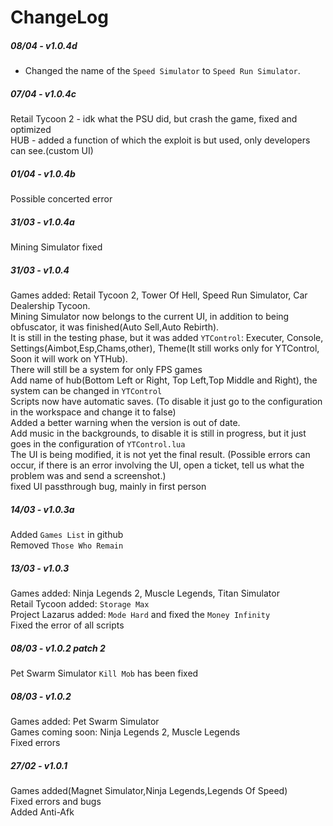 # ChangeLog
##### 08/04 - v1.0.4d
- Changed the name of the `Speed Simulator` to `Speed Run Simulator`.<br/>

##### 07/04 - v1.0.4c
Retail Tycoon 2 - idk what the PSU did, but crash the game, fixed and optimized<br/>
HUB - added a function of which the exploit is but used, only developers can see.(custom UI)<br/>

##### 01/04 - v1.0.4b
Possible concerted error<br/>

##### 31/03 - v1.0.4a
Mining Simulator fixed<br/>

##### 31/03 - v1.0.4
Games added: Retail Tycoon 2, Tower Of Hell, Speed Run Simulator, Car Dealership Tycoon.<br/>
Mining Simulator now belongs to the current UI, in addition to being obfuscator, it was finished(Auto Sell,Auto Rebirth).<br/>
It is still in the testing phase, but it was added `YTControl`: Executer, Console, Settings(Aimbot,Esp,Chams,other), Theme(It still works only for YTControl, Soon it will work on YTHub).<br/>
There will still be a system for only FPS games<br/>
Add name of hub(Bottom Left or Right, Top Left,Top Middle and Right), the system can be changed in `YTControl`<br/>
Scripts now have automatic saves. (To disable it just go to the configuration in the workspace and change it to false)<br/>
Added a better warning when the version is out of date.<br/>
Add music in the backgrounds, to disable it is still in progress, but it just goes in the configuration of `YTControl.lua`<br/>
The UI is being modified, it is not yet the final result. (Possible errors can occur, if there is an error involving the UI, open a ticket, tell us what the problem was and send a screenshot.)<br/>
fixed UI passthrough bug, mainly in first person<br/>

##### 14/03 - v1.0.3a
Added `Games List` in github<br/>
Removed `Those Who Remain`<br/>

##### 13/03 - v1.0.3
Games added: Ninja Legends 2, Muscle Legends, Titan Simulator<br/>
Retail Tycoon added: `Storage Max`<br/>
Project Lazarus added: `Mode Hard` and fixed the `Money Infinity`<br/>
Fixed the error of all scripts<br/>

##### 08/03 - v1.0.2 patch 2
Pet Swarm Simulator `Kill Mob` has been fixed<br/>

##### 08/03 - v1.0.2
Games added: Pet Swarm Simulator<br/>
Games coming soon: Ninja Legends 2, Muscle Legends<br/>
Fixed errors<br/>

##### 27/02 - v1.0.1
Games added(Magnet Simulator,Ninja Legends,Legends Of Speed)<br/>
Fixed errors and bugs<br/>
Added Anti-Afk<br/>